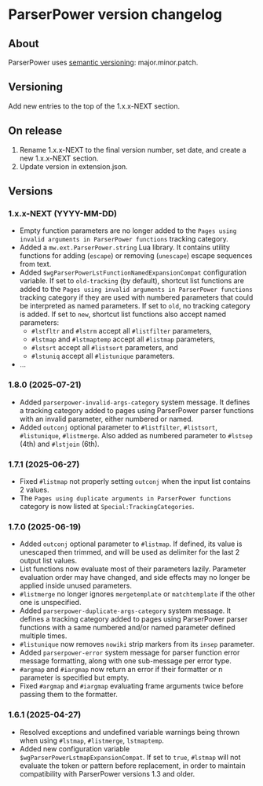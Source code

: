 # ParserPower version changelog

## About

ParserPower uses [semantic versioning](https://semver.org/): major.minor.patch.

## Versioning

Add new entries to the top of the 1.x.x-NEXT section.

## On release

1. Rename 1.x.x-NEXT to the final version number, set date, and create a new 1.x.x-NEXT section.
2. Update version in extension.json.

## Versions

### 1.x.x-NEXT (YYYY-MM-DD)
* Empty function parameters are no longer added to the `Pages using invalid arguments in ParserPower functions` tracking category.
* Added a `mw.ext.ParserPower.string` Lua library. It contains utility functions for adding (`escape`) or removing (`unescape`) escape sequences from text.
* Added `$wgParserPowerLstFunctionNamedExpansionCompat` configuration variable. If set to `old-tracking` (by default), shortcut list functions are added to the `Pages using invalid arguments in ParserPower functions` tracking category if they are used with numbered parameters that could be interpreted as named parameters. If set to `old`, no tracking category is added. If set to `new`, shortcut list functions also accept named parameters:
  - `#lstfltr` and `#lstrm` accept all `#listfilter` parameters,
  - `#lstmap` and `#lstmaptemp` accept all `#listmap` parameters,
  - `#lstsrt` accept all `#listsort` parameters, and
  - `#lstuniq` accept all `#listunique` parameters.
* …

### 1.8.0 (2025-07-21)
* Added `parserpower-invalid-args-category` system message. It defines a tracking category added to pages using ParserPower parser functions with an invalid parameter, either numbered or named.
* Added `outconj` optional parameter to `#listfilter`, `#listsort`, `#listunique`, `#listmerge`. Also added as numbered parameter to `#lstsep` (4th) and `#lstjoin` (6th).

### 1.7.1 (2025-06-27)
* Fixed `#listmap` not properly setting `outconj` when the input list contains 2 values.
* The `Pages using duplicate arguments in ParserPower functions` category is now listed at `Special:TrackingCategories`.

### 1.7.0 (2025-06-19)
* Added `outconj` optional parameter to `#listmap`. If defined, its value is unescaped then trimmed, and will be used as delimiter for the last 2 output list values.
* List functions now evaluate most of their parameters lazily. Parameter evaluation order may have changed, and side effects may no longer be applied inside unused parameters.
* `#listmerge` no longer ignores `mergetemplate` or `matchtemplate` if the other one is unspecified.
* Added `parserpower-duplicate-args-category` system message. It defines a tracking category added to pages using ParserPower parser functions with a same numbered and/or named parameter defined multiple times.
* `#listunique` now removes `nowiki` strip markers from its `insep` parameter.
* Added `parserpower-error` system message for parser function error message formatting, along with one sub-message per error type.
* `#argmap` and `#iargmap` now return an error if their formatter or n parameter is specified but empty.
* Fixed `#argmap` and `#iargmap` evaluating frame arguments twice before passing them to the formatter.

### 1.6.1 (2025-04-27)
* Resolved exceptions and undefined variable warnings being thrown when using `#lstmap`, `#listmerge`, `lstmaptemp`.
* Added new configuration variable `$wgParserPowerLstmapExpansionCompat`. If set to `true`, `#lstmap` will not evaluate the token or pattern before replacement, in order to maintain compatibility with ParserPower versions 1.3 and older.